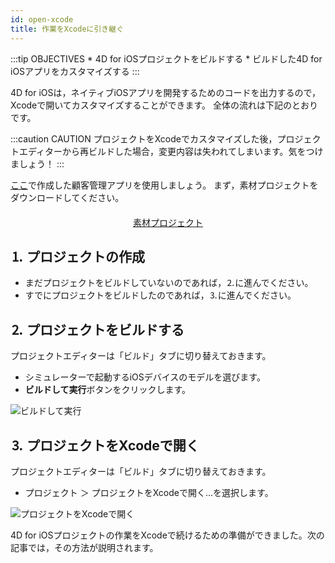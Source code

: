 ```yaml
---
id: open-xcode
title: 作業をXcodeに引き継ぐ
---
```


:::tip OBJECTIVES * 4D for iOSプロジェクトをビルドする * ビルドした4D for iOSアプリをカスタマイズする :::

4D for iOSは，ネイティブiOSアプリを開発するためのコードを出力するので，Xcodeで開いてカスタマイズすることができます。 全体の流れは下記のとおりです。

:::caution CAUTION プロジェクトをXcodeでカスタマイズした後，プロジェクトエディターから再ビルドした場合，変更内容は失われてしまいます。気をつけましょう！ :::

[ここ](contact-app.html)で作成した顧客管理アプリを使用しましょう。 まず，素材プロジェクトをダウンロードしてください。

<div style="text-align: center; margin-top: 20px">
  <p>
    

<a class="button"
href="../assets/en/customize-with-xcode/ContactStarter.zip">素材プロジェクト</a>

  </p>
</div>

## ⒈ プロジェクトの作成

* まだプロジェクトをビルドしていないのであれば，⒉に進んでください。
* すでにプロジェクトをビルドしたのであれば，⒊に進んでください。

## ⒉ プロジェクトをビルドする

プロジェクトエディターは「ビルド」タブに切り替えておきます。

* シミュレーターで起動するiOSデバイスのモデルを選びます。
* **ビルドして実行**ボタンをクリックします。

![ビルドして実行](assets/en/customize-with-xcode/build-and-run-4D-for-iOS.png)

## ⒊ プロジェクトをXcodeで開く

プロジェクトエディターは「ビルド」タブに切り替えておきます。

* プロジェクト ＞ プロジェクトをXcodeで開く…を選択します。

![プロジェクトをXcodeで開く](assets/en/customize-with-xcode/Open-your-project-Xcode-4D-for-iOS.png)

4D for iOSプロジェクトの作業をXcodeで続けるための準備ができました。次の記事では，その方法が説明されます。